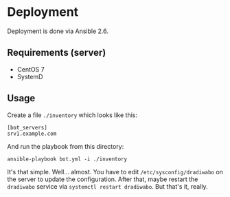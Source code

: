 # Deployment

Deployment is done via Ansible 2.6.

## Requirements (server)

- CentOS 7
- SystemD

## Usage

Create a file `./inventory` which looks like this:

```
[bot_servers]
srv1.example.com
```

And run the playbook from this directory:

```
ansible-playbook bot.yml -i ./inventory
```

It's that simple.  Well... almost.  You have to edit `/etc/sysconfig/dradiwabo`
on the server to update the configuration.  After that, maybe restart the
`dradiwabo` service via `systemctl restart dradiwabo`. But that's it, really.
